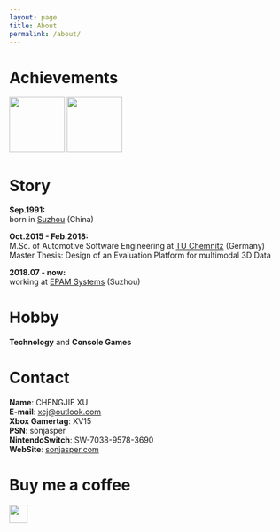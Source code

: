 ```yaml
---
layout: page
title: About
permalink: /about/
---
```


# Achievements

<img src="https://resource.sonjasper.com/microsoft-certified-azure-developer-associate.png" width="100" height="100" /> <img src="https://resource.sonjasper.com/microsoft-certified-devops-engineer-expert.png" width="100" height="100" />

# Story

**Sep.1991:**  
born in [Suzhou](https://en.wikipedia.org/wiki/Suzhou) (China)

**Oct.2015 - Feb.2018:**  
M\.Sc\. of Automotive Software Engineering at [TU Chemnitz](https://www.tu-chemnitz.de/) (Germany)  
Master Thesis: Design of an Evaluation Platform for multimodal 3D Data

**2018.07 - now:**  
working at [EPAM Systems](https://www.epam.com/) (Suzhou)

# Hobby

**Technology**
and
**Console Games**

# Contact

**Name**:  CHENGJIE XU  
**E-mail**:  <xcj@outlook.com>  
**Xbox Gamertag**:  XV15  
**PSN**:  sonjasper  
**NintendoSwitch**:  SW-7038-9578-3690  
**WebSite**:  [sonjasper.com](https://sonjasper.com/)  

# Buy me a coffee

<a href="https://www.paypal.com/cgi-bin/webscr?cmd=_s-xclick&hosted_button_id=ZK2HJKF2RFMWA" target="_blank"><img src="https://img.shields.io/badge/Donate-PayPal-blue.svg" height="33" /></a>
